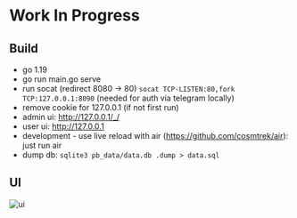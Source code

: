 # Work In Progress

## Build

- go 1.19
- go run main.go serve
- run socat (redirect 8080 -> 80) `socat TCP-LISTEN:80,fork TCP:127.0.0.1:8090` (needed for auth via telegram locally)
- remove cookie for 127.0.0.1 (if not first run)
- admin ui: http://127.0.0.1/_/
- user ui: http://127.0.0.1
- development - use live reload with air (https://github.com/cosmtrek/air): just run air
- dump db: `sqlite3 pb_data/data.db .dump > data.sql`

## UI

![ui](https://user-images.githubusercontent.com/417177/200583250-8404bef3-418b-490a-93ba-827fdc662807.jpg)
